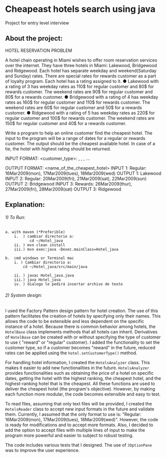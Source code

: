 # Cheapeast hotels search using java
Project for entry level interview

## About the project:

HOTEL RESERVATION PROBLEM
 
A hotel chain operating in Miami wishes to offer room reservation services over the internet. 
They have three hotels in Miami: Lakewood, Bridgewood and Ridgewood. Each hotel has 
separate weekday and weekend(Saturday and Sunday) rates. There are special rates for 
rewards customer as a part of loyalty program. Each hotel has a rating assigned to it.
● Lakewood with a rating of 3 has weekday rates as 110$ for regular customer and 80$ 
for rewards customer. The weekend rates are 90$ for regular customer and 80$ for a 
rewards customer.
● Bridgewood with a rating of 4 has weekday rates as 160$ for regular customer and 110$ 
for rewards customer. The weekend rates are 60$ for regular customer and 50$ for a 
rewards customer.
● Ridgewood with a rating of 5 has weekday rates as 220$ for regular customer and 100$ 
for rewards customer. The weekend rates are 150$ for regular customer and 40$ for a 
rewards customer.

Write a program to help an online customer find the cheapest hotel.
The input to the program will be a range of dates for a regular or rewards customer. The output should be the cheapest available hotel. In case of a tie, the hotel with highest rating should be returned.
 
INPUT FORMAT:
<customer_type>: <date1>, <date2>, <date3>, ...

OUTPUT FORMAT:
<name_of_the_cheapest_hotel>
INPUT 1:
Regular: 16Mar2009(mon), 17Mar2009(tues), 18Mar2009(wed)
OUTPUT 1:
Lakewood
INPUT 2:
Regular: 20Mar2009(fri), 21Mar2009(sat), 22Mar2009(sun)
OUTPUT 2:
Bridgewood
INPUT 3:
Rewards: 26Mar2009(thur), 27Mar2009(fri), 28Mar2009(sat)
OUTPUT 3:
Ridgewood

## Explanation:

###### 1) To Run:
    a. with maven (*Preferible)
        i.  ) cambiar directorio a:
               cd ~/Hotel_java 
        ii. ) mvn clean install
        iii.) mvn exec:java -Dexec.mainClass=Hotel_java

    b.  cmd windows or Terminal mac
        i. ) Cambiar directorio a:
            cd ~/Hotel_java/src/main/java

        ii. ) javac Hotel_java.java
        iii.) java Hotel_java
        iv. ) dialogo le pedirá insertar archivo de texto

###### 2) System design:
I used the Factory Pattern design pattern for hotel creation. The use of this pattern facilitates the creation of hotels by specifying only their names. This allows the code to be extensible and less dependent on the specific instance of a hotel. Because there is common behavior among hotels, the `HotelBase` class implements methods that all hotels can inherit. Derivatives of `HotelBase` can be created with or without specifying the type of customer to use ( "reward" or "regular" customer). I added the functionality to set the customer type, so if a customer becomes "reward" in the future, reduced rates can be applied using the `hotel.setCustomerType()` method.

For handling hotel information, I created the `HotelsAnalyzer` class. This makes it easier to add new functionalities in the future. `HotelsAnalyzer` provides functionalities such as obtaining the price of a hotel on specific dates, getting the hotel with the highest ranking, the cheapest hotel, and the highest-ranking hotel that is the cheapest. All these functions are used to deliver the cheapest hotel (the program's objective). However, by making each function more modular, the code becomes extensible and easy to test.

To read files, assuming that only text files will be provided, I created the `HotelsReader` class to accept new input formats in the future and validate them. Currently, I assumed that the only format to use is: "Regular: 16Mar2009(mon), 17Mar2009(tues), 18Mar2009(wed)". However, the code is ready for modifications and to accept more formats. Also, I decided to add the option to accept files with multiple lines of input to make the program more powerful and easier to subject to robust testing.

The code includes various tests that I designed. The use of `JOptionPane` was to improve the user experience.
